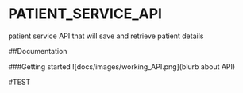 # PATIENT_SERVICE_API
patient service API that will save and retrieve patient details

##Documentation

###Getting started
![docs/images/working_API.png](blurb about API)



#TEST

